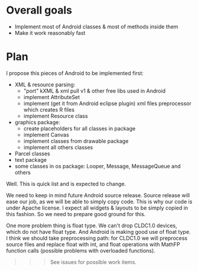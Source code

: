 # Overall goals #

  * Implement most of Android classes & most of methods inside them
  * Make it work reasonably fast

# Plan #

I propose this pieces of Android to be implemented first:
  * XML & resource parsing:
    * "port" kXML & xml pull v1 & other free libs used in Android
    * implement AttributeSet
    * implement (get it from Android eclipse plugin) xml files preprocessor which creates R files
    * implement Resource class
  * graphics package:
    * create placeholders for all classes in package
    * implement Canvas
    * implement classes from drawable package
    * implement all others classes
  * Parcel classes
  * text package
  * some classes in os package: Looper, Message, MessageQueue and others

Well. This is quick list and is expected to change.

We need to keep in mind future Android source release. Source release will ease our job, as we will be able to simply copy code. This is why our code is under Apache license. I expect all widgets & layouts to be simply copied in this fashion. So we need to prepare good ground for this.

One more problem thing is float type. We can't drop CLDC1.0 devices, which do not have float type. And Android is making good use of float type. I think we should take preprocessing path: for CLDC1.0 we will preprocess source files and replace float with int, and float operations with MathFP function calls (possible problems with overloaded functions).

>>> See issues for possible work items.